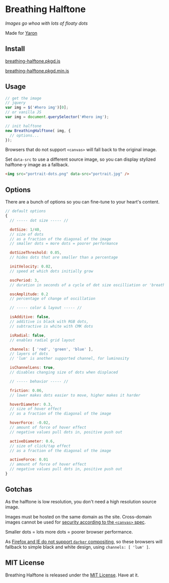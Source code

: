 # Breathing Halftone

_Images go whoa with lots of floaty dots_

Made for [Yaron](http://yaronschoen.com/)

## Install

[breathing-halftone.pkgd.js](http://breathing-halftone.desandro.com/dist/breathing-halfton.pkgd.js)

[breathing-halftone.pkgd.min.js](http://breathing-halftone.desandro.com/dist/breathing-halfton.pkgd.min.js)

## Usage

``` js
// get the image
// jquery
var img = $('#hero img')[0];
// or vanilla JS
var img = document.querySelector('#hero img');

// init halftone
new BreathingHalftone( img, {
  // options...
});
```

Browsers that do not support `<canvas>` will fall back to the original image.

Set `data-src` to use a different source image, so you can display stylized halftone-y image as a fallback.

``` html
<img src="portrait-dots.png" data-src="portrait.jpg" />
```

## Options

There are a bunch of options so you can fine-tune to your heart's content.

``` js
// default options
{
  // ----- dot size ----- //

  dotSize: 1/40,
  // size of dots
  // as a fraction of the diagonal of the image
  // smaller dots = more dots = poorer performance

  dotSizeThreshold: 0.05,
  // hides dots that are smaller than a percentage

  initVelocity: 0.02,
  // speed at which dots initially grow

  oscPeriod: 3,
  // duration in seconds of a cycle of dot size oscilliation or 'breathing'

  oscAmplitude: 0.2
  // percentage of change of oscillation

  // ----- color & layout ----- //

  isAdditive: false,
  // additive is black with RGB dots,
  // subtractive is white with CMK dots

  isRadial: false,
  // enables radial grid layout

  channels: [ 'red', 'green', 'blue' ],
  // layers of dots
  // 'lum' is another supported channel, for luminosity

  isChannelLens: true,
  // disables changing size of dots when displaced

  // ----- behavior ----- //

  friction: 0.06,
  // lower makes dots easier to move, higher makes it harder

  hoverDiameter: 0.3,
  // size of hover effect
  // as a fraction of the diagonal of the image

  hoverForce: -0.02,
  // amount of force of hover effect
  // negative values pull dots in, positive push out

  activeDiameter: 0.6,
  // size of click/tap effect
  // as a fraction of the diagonal of the image

  activeForce: 0.01
  // amount of force of hover effect
  // negative values pull dots in, positive push out
}
```

## Gotchas

As the halftone is low resolution, you don't need a high resolution source image.

Images must be hosted on the same domain as the site. Cross-domain images cannot be used for [security according to the `<canvas>` spec](http://www.whatwg.org/specs/web-apps/current-work/multipage/the-canvas-element.html#security-with-canvas-elements).

Smaller dots = lots more dots = poorer browser performance.

As [Firefox and IE do not support `darker` compositing](http://dropshado.ws/post/77229081704/firefox-doesnt-support-canvas-composite-darker), so these browsers will fallback to simple black and white design, using `channels: [ 'lum' ]`.

## MIT License

Breathing Halftone is released under the [MIT License](http://desandro.mit-license.org/). Have at it.
